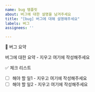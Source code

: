 ```yaml
---
name: bug 템플릿
about: 버그에 대한 설명을 남겨주세요
title: "[bug] 버그에 대해 설명해주세요"
labels: 버그
assignees: ''

---
```


📝 버그 요약
<!-- 버그에 대해서 설명해주세요. -->

버그에 대한 요약 - 지우고 여기에 작성해주세요

✅ 체크 리스트
<!-- 해야 할 일을 적어주세요. -->

- [ ] 해야 할 일1 - 지우고 여기에 작성해주세요
- [ ] 해야 할 일2 - 지우고 여기에 작성해주세요
